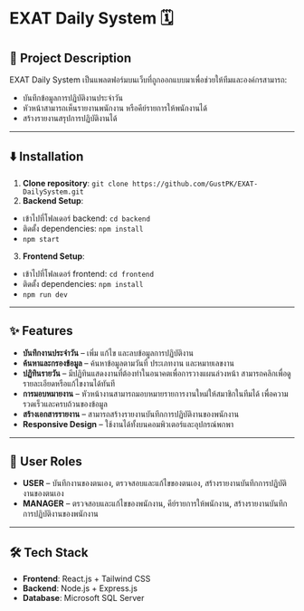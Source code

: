 # EXAT Daily System 🗓️


## 📌 Project Description  
EXAT Daily System เป็นแพลตฟอร์มบนเว็บที่ถูกออกแบบมาเพื่อช่วยให้ทีมและองค์กรสามารถ:

- บันทึกข้อมูลการปฏิบัติงานประจำวัน
- หัวหน้าสามารถเห็นรายงานพนักงาน หรือคีย์รายการให้พนักงานได้
- สร้างรายงานสรุปการปฏิบัติงานได้

---

## ⬇️ Installation

1. **Clone repository**: `git clone https://github.com/GustPK/EXAT-DailySystem.git`
2. **Backend Setup**:

- เข้าไปที่โฟลเดอร์ backend: `cd backend`
- ติดตั้ง dependencies: `npm install`
- `npm start`

3. **Frontend Setup**:

- เข้าไปที่โฟลเดอร์ frontend: `cd frontend`
- ติดตั้ง dependencies: `npm install`
- `npm run dev`

---

## ✨ Features  
- **บันทึกงานประจำวัน** – เพิ่ม แก้ไข และลบข้อมูลการปฏิบัติงาน 
- **ค้นหาและกรองข้อมูล** – ค้นหาข้อมูลตามวันที่ ประเภทงาน และหมายเลขงาน
- **ปฏิทินรายวัน** – มีปฏิทินแสดงงานที่ต้องทำในอนาคตเพื่อการวางแผนล่วงหน้า สามารถคลิกเพื่อดูรายละเอียดหรือแก้ไขงานได้ทันที
- **การมอบหมายงาน** – หัวหน้างานสามารถมอบหมายรายการงานใหม่ให้สมาชิกในทีมได้ เพื่อความรวดเร็วและครบถ้วนของข้อมูล
- **สร้างเอกสารรายงาน** – สามารถสร้างรายงานบันทึกการปฏิบัติงานของพนักงาน
- **Responsive Design** – ใช้งานได้ทั้งบนคอมพิวเตอร์และอุปกรณ์พกพา

---

## 👥 User Roles
- **USER** – บันทึกงานของตนเอง, ตรวจสอบและแก้ไขของตนเอง, สร้างรายงานบันทึกการปฏิบัติงานของตนเอง
- **MANAGER** – ตรวจสอบและแก้ไขของพนักงาน, คีย์รายการให้พนักงาน, สร้างรายงานบันทึกการปฏิบัติงานของพนักงาน
  
---

## 🛠 Tech Stack  
- **Frontend**: React.js + Tailwind CSS  
- **Backend**: Node.js + Express.js  
- **Database**: Microsoft SQL Server
